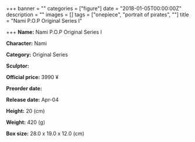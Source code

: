+++
banner = ""
categories = ["figure"]
date = "2018-01-05T00:00:00Z"
description = ""
images = []
tags = ["onepiece", "portrait of pirates", ""]
title = "Nami P.O.P Original Series I"

+++
**Name:** Nami P.O.P Original Series I

**Character:** Nami

**Category:** Original Series

**Sculptor:**

**Official price:** 3990 ¥

**Preorder date:**

**Release date:** Apr-04

**Height:** 20 (cm)

**Weight:** 420 (g)

**Box size:** 28.0 x 19.0 x 12.0 (cm)
